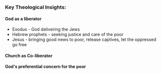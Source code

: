### Key Theological Insights:
#### God as a liberator
- Exodus - God delivering the Jews
- Hebrew prophets - seeking justice and care of the poor
- Jesus - bringing good news to poor, release captives, let the oppressed go free
#### Church as Co-liberator
#### God's preferential concern for the poor
